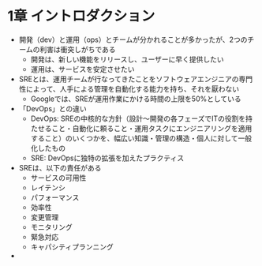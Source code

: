# 1章 イントロダクション
- 開発（dev）と運用（ops）とチームが分かれることが多かったが、2つのチームの利害は衝突しがちである
  - 開発は、新しい機能をリリースし、ユーザーに早く提供したい
  - 運用は、サービスを安定させたい
- SREとは、運用チームが行なってきたことをソフトウェアエンジニアの専門性によって、人手による管理を自動化する能力を持ち、それを厭わない
  - Googleでは、SREが運用作業にかける時間の上限を50%としている
- 「DevOps」との違い
  - DevOps: SREの中核的な方針（設計〜開発の各フェーズでITの役割を持たせること・自動化に頼ること・運用タスクにエンジニアリングを適用すること）のいくつかを、幅広い知識・管理の構造・個人に対して一般化したもの
  - SRE: DevOpsに独特の拡張を加えたプラクティス
- SREは、以下の責任がある
  - サービスの可用性
  - レイテンシ
  - パフォーマンス
  - 効率性
  - 変更管理
  - モニタリング
  - 緊急対応
  - キャパシティプランニング
- 